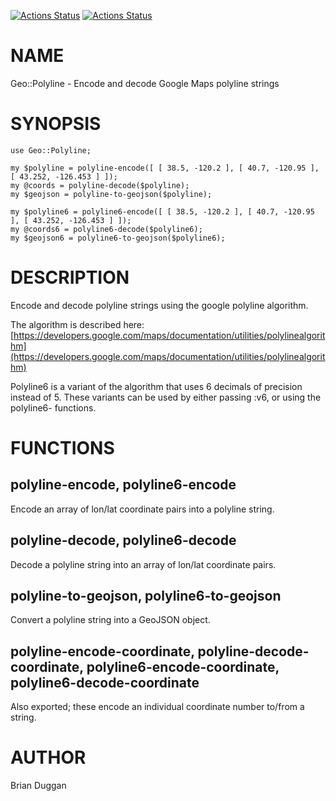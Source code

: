 [![Actions Status](https://github.com/bduggan/raku-geo-polyline/actions/workflows/linux.yml/badge.svg)](https://github.com/bduggan/raku-geo-polyline/actions/workflows/linux.yml)
[![Actions Status](https://github.com/bduggan/raku-geo-polyline/actions/workflows/macos.yml/badge.svg)](https://github.com/bduggan/raku-geo-polyline/actions/workflows/macos.yml)

NAME
====

Geo::Polyline - Encode and decode Google Maps polyline strings

SYNOPSIS
========

    use Geo::Polyline;

    my $polyline = polyline-encode([ [ 38.5, -120.2 ], [ 40.7, -120.95 ], [ 43.252, -126.453 ] ]);
    my @coords = polyline-decode($polyline);
    my $geojson = polyline-to-geojson($polyline);

    my $polyline6 = polyline6-encode([ [ 38.5, -120.2 ], [ 40.7, -120.95 ], [ 43.252, -126.453 ] ]);
    my @coords6 = polyline6-decode($polyline6);
    my $geojson6 = polyline6-to-geojson($polyline6);

DESCRIPTION
===========

Encode and decode polyline strings using the google polyline algorithm.

The algorithm is described here: [https://developers.google.com/maps/documentation/utilities/polylinealgorithm](https://developers.google.com/maps/documentation/utilities/polylinealgorithm)

Polyline6 is a variant of the algorithm that uses 6 decimals of precision instead of 5. These variants can be used by either passing :v6, or using the polyline6- functions.

FUNCTIONS
=========

polyline-encode, polyline6-encode
---------------------------------

Encode an array of lon/lat coordinate pairs into a polyline string.

polyline-decode, polyline6-decode
---------------------------------

Decode a polyline string into an array of lon/lat coordinate pairs.

polyline-to-geojson, polyline6-to-geojson
-----------------------------------------

Convert a polyline string into a GeoJSON object.

polyline-encode-coordinate, polyline-decode-coordinate, polyline6-encode-coordinate, polyline6-decode-coordinate
----------------------------------------------------------------------------------------------------------------

Also exported; these encode an individual coordinate number to/from a string.

AUTHOR
======

Brian Duggan


